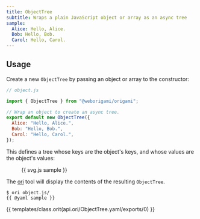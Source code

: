 ```yaml
---
title: ObjectTree
subtitle: Wraps a plain JavaScript object or array as an async tree
sample:
  Alice: Hello, Alice.
  Bob: Hello, Bob.
  Carol: Hello, Carol.
---
```


## Usage

Create a new `ObjectTree` by passing an object or array to the constructor:

```js
// object.js

import { ObjectTree } from "@weborigami/origami";

// Wrap an object to create an async tree.
export default new ObjectTree({
  Alice: "Hello, Alice.",
  Bob: "Hello, Bob.",
  Carol: "Hello, Carol.",
});
```

This defines a tree whose keys are the object's keys, and whose values are the object's values:

<figure>
{{ svg.js sample }}
</figure>

The [ori](/ori) tool will display the contents of the resulting `ObjectTree`.

```console
$ ori object.js/
{{ @yaml sample }}
```

{{ templates/class.orit(api.ori/ObjectTree.yaml/exports/0) }}
